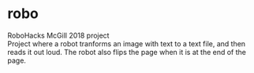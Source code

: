# robo
RoboHacks McGill 2018 project <br />
Project where a robot tranforms an image with text to a text file, and then reads it out loud. The robot also flips the page when it is at the end of the page.
